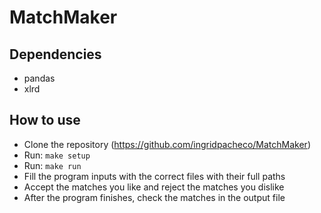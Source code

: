 # MatchMaker

## Dependencies
- pandas
- xlrd

## How to use

- Clone the repository (https://github.com/ingridpacheco/MatchMaker)
- Run: `make setup`
- Run: `make run`
- Fill the program inputs with the correct files with their full paths
- Accept the matches you like and reject the matches you dislike
- After the program finishes, check the matches in the output file
